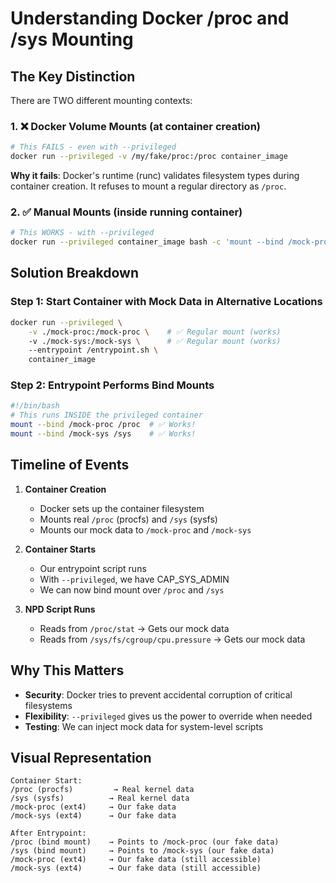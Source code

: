 # Understanding Docker /proc and /sys Mounting

## The Key Distinction

There are TWO different mounting contexts:

### 1. ❌ Docker Volume Mounts (at container creation)
```bash
# This FAILS - even with --privileged
docker run --privileged -v /my/fake/proc:/proc container_image
```
**Why it fails**: Docker's runtime (runc) validates filesystem types during container creation. It refuses to mount a regular directory as `/proc`.

### 2. ✅ Manual Mounts (inside running container)
```bash
# This WORKS - with --privileged
docker run --privileged container_image bash -c 'mount --bind /mock-proc /proc'
```

## Solution Breakdown

### Step 1: Start Container with Mock Data in Alternative Locations
```bash
docker run --privileged \
    -v ./mock-proc:/mock-proc \    # ✅ Regular mount (works)
    -v ./mock-sys:/mock-sys \      # ✅ Regular mount (works)
    --entrypoint /entrypoint.sh \
    container_image
```

### Step 2: Entrypoint Performs Bind Mounts
```bash
#!/bin/bash
# This runs INSIDE the privileged container
mount --bind /mock-proc /proc  # ✅ Works!
mount --bind /mock-sys /sys    # ✅ Works!
```

## Timeline of Events

1. **Container Creation**
   - Docker sets up the container filesystem
   - Mounts real `/proc` (procfs) and `/sys` (sysfs)
   - Mounts our mock data to `/mock-proc` and `/mock-sys`

2. **Container Starts**
   - Our entrypoint script runs
   - With `--privileged`, we have CAP_SYS_ADMIN
   - We can now bind mount over `/proc` and `/sys`

3. **NPD Script Runs**
   - Reads from `/proc/stat` → Gets our mock data
   - Reads from `/sys/fs/cgroup/cpu.pressure` → Gets our mock data

## Why This Matters

- **Security**: Docker tries to prevent accidental corruption of critical filesystems
- **Flexibility**: `--privileged` gives us the power to override when needed
- **Testing**: We can inject mock data for system-level scripts

## Visual Representation

```
Container Start:
/proc (procfs)         → Real kernel data
/sys (sysfs)          → Real kernel data  
/mock-proc (ext4)     → Our fake data
/mock-sys (ext4)      → Our fake data

After Entrypoint:
/proc (bind mount)    → Points to /mock-proc (our fake data)
/sys (bind mount)     → Points to /mock-sys (our fake data)
/mock-proc (ext4)     → Our fake data (still accessible)
/mock-sys (ext4)      → Our fake data (still accessible)
```
